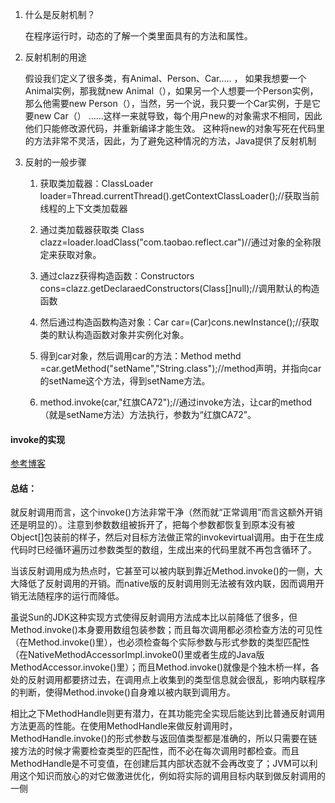 1. 什么是反射机制？

	在程序运行时，动态的了解一个类里面具有的方法和属性。
	
2. 反射机制的用途

	假设我们定义了很多类，有Animal、Person、Car..... ，
	如果我想要一个Animal实例，那我就new Animal（），如果另一个人想要一个Person实例，
	那么他需要new Person（），当然，另一个说，我只要一个Car实例，于是它要new Car（）
	......这样一来就导致，每个用户new的对象需求不相同，因此他们只能修改源代码，并重新编译才能生效。
	这种将new的对象写死在代码里的方法非常不灵活，因此，为了避免这种情况的方法，Java提供了反射机制
	
3. 反射的一般步骤

	1. 获取类加载器：ClassLoader loader=Thread.currentThread().getContextClassLoader();//获取当前线程的上下文类加载器

	2. 通过类加载器获取类  Class clazz=loader.loadClass("com.taobao.reflect.car")//通过对象的全称限定来获取对象。

	3. 通过clazz获得构造函数：Constructors cons=clazz.getDeclaraedConstructors(Class[]null);//调用默认的构造函数

	4. 然后通过构造函数构造对象：Car car=(Car)cons.newInstance();//获取类的默认构造函数对象并实例化对象。

	5. 得到car对象，然后调用car的方法：Method methd =car.getMethod("setName","String.class");//method声明，并指向car的setName这个方法，得到setName方法。

	6. method.invoke(car,"红旗CA72");//通过invoke方法，让car的method（就是setName方法）方法执行，参数为“红旗CA72”。

#### invoke的实现

[参考博客](https://blog.csdn.net/shawn0wang/article/details/107454346)

#### 总结：

就反射调用而言，这个invoke()方法非常干净（然而就“正常调用”而言这额外开销还是明显的）。注意到参数数组被拆开了，把每个参数都恢复到原本没有被Object[]包装前的样子，然后对目标方法做正常的invokevirtual调用。由于在生成代码时已经循环遍历过参数类型的数组，生成出来的代码里就不再包含循环了。

当该反射调用成为热点时，它甚至可以被内联到靠近Method.invoke()的一侧，大大降低了反射调用的开销。而native版的反射调用则无法被有效内联，因而调用开销无法随程序的运行而降低。

虽说Sun的JDK这种实现方式使得反射调用方法成本比以前降低了很多，但Method.invoke()本身要用数组包装参数；而且每次调用都必须检查方法的可见性（在Method.invoke()里），也必须检查每个实际参数与形式参数的类型匹配性（在NativeMethodAccessorImpl.invoke0()里或者生成的Java版MethodAccessor.invoke()里）；而且Method.invoke()就像是个独木桥一样，各处的反射调用都要挤过去，在调用点上收集到的类型信息就会很乱，影响内联程序的判断，使得Method.invoke()自身难以被内联到调用方。

相比之下MethodHandle则更有潜力，在其功能完全实现后能达到比普通反射调用方法更高的性能。在使用MethodHandle来做反射调用时，MethodHandle.invoke()的形式参数与返回值类型都是准确的，所以只需要在链接方法的时候才需要检查类型的匹配性，而不必在每次调用时都检查。而且MethodHandle是不可变值，在创建后其内部状态就不会再改变了；JVM可以利用这个知识而放心的对它做激进优化，例如将实际的调用目标内联到做反射调用的一侧
